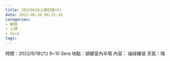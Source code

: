 ```yaml
---
title: 20220618上課記錄(6)
date: 2022-06-26 08:25:16
categories: 
- 網球
- 上課
- Sera
tags:
---
```


時間：2022/6/18(六) 9~10 Sera
地點：胡娜室內半場
內容： 抽球練習
天氣：晴